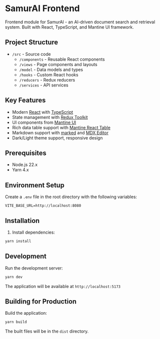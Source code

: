 # SamurAI Frontend

Frontend module for SamurAI - an AI-driven document search and retrieval system. Built with React, TypeScript, and Mantine UI framework.

## Project Structure

- `/src` - Source code
  - `/components` - Reusable React components
  - `/views` - Page components and layouts
  - `/model` - Data models and types
  - `/hooks` - Custom React hooks
  - `/reducers` - Redux reducers
  - `/services` - API services

## Key Features

- Modern [React](https://react.dev/) with [TypeScript](https://www.typescriptlang.org/)
- State management with [Redux Toolkit](https://github.com/reduxjs/redux-toolkit)
- UI components from [Mantine UI](https://github.com/mantinedev/mantine)
- Rich data table support with [Mantine React Table](https://github.com/KevinVandy/mantine-react-table)
- Markdown support with [marked](https://github.com/markedjs/marked) and [MDX Editor](https://github.com/mdx-editor/editor)
- Dark/Light theme support, responsive design

## Prerequisites

- Node.js 22.x
- Yarn 4.x

## Environment Setup

Create a `.env` file in the root directory with the following variables:
```env
VITE_BASE_URL=http://localhost:8080
```

## Installation

1. Install dependencies:

```bash
yarn install
```

## Development

Run the development server:

```bash
yarn dev
```

The application will be available at `http://localhost:5173`

## Building for Production

Build the application:

```bash
yarn build
```

The built files will be in the `dist` directory.
